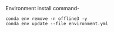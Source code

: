 Environment install command-
```
conda env remove -n offline3 -y
conda env update --file environment.yml
```
